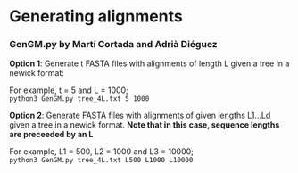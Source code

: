 # Generating alignments

### GenGM.py by Martí Cortada and Adrià Diéguez

**Option 1**: Generate t FASTA files with alignments of length L given a tree in a newick format:

For example, t = 5 and L = 1000;  
	`python3 GenGM.py tree_4L.txt 5 1000` 

**Option 2**: Generate FASTA files with alignments of given lengths L1...Ld  given a tree in a newick format. **Note that in this case, sequence lengths are preceeded by an L**

For example, L1 = 500, L2 = 1000 and L3 = 10000;  
	`python3 GenGM.py tree_4L.txt L500 L1000 L10000` 

